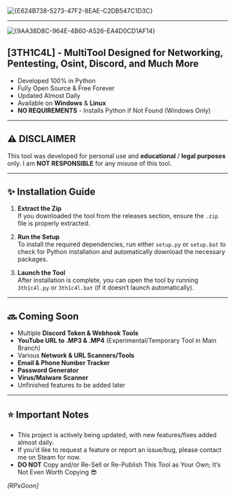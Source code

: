 ![{E624B738-5273-47F2-8EAE-C2DB547C1D3C}](https://github.com/user-attachments/assets/ef637c69-4c42-4eb0-a4ee-9f3dec8d8295)


---
![{9AA38D8C-964E-4B60-A526-EA4D0CD1AF14}](https://github.com/user-attachments/assets/271b889b-68fb-4d71-84a5-a720294d5576)




## [3TH1C4L] - MultiTool Designed for Networking, Pentesting, Osint, Discord, and Much More

- Developed 100% in Python
- Fully Open Source & Free Forever
- Updated Almost Daily
- Available on **Windows** & **Linux**
- **NO REQUIREMENTS** - Installs Python if Not Found (Windows Only)

---

## ⚠️ **DISCLAIMER**  

This tool was developed for personal use and **educational** / **legal purposes** only.
I am **NOT RESPONSIBLE** for any misuse of this tool.

---

## ✨ **Installation Guide**

1. **Extract the Zip**  
   If you downloaded the tool from the releases section, ensure the `.zip` file is properly extracted.

2. **Run the Setup**  
   To install the required dependencies, run either `setup.py` or `setup.bat` to check for Python installation and automatically download the necessary packages.

3. **Launch the Tool**  
   After installation is complete, you can open the tool by running `3th1c4l.py` or `3th1c4l.bat` (if it doesn’t launch automatically).

---

## 🔜 **Coming Soon**

- Multiple **Discord Token & Webhook Tools**
- **YouTube URL to .MP3 & .MP4** (Experimental/Temporary Tool in Main Branch)
- Various **Network & URL Scanners/Tools**
- **Email & Phone Number Tracker**
- **Password Generator**
- **Virus/Malware Scanner**
- Unfinished features to be added later

---

## ⭐ **Important Notes**

- This project is actively being updated, with new features/fixes added almost daily.
- If you'd like to request a feature or report an issue/bug, please contact me on Steam for now.
- **DO NOT** Copy and/or Re-Sell or Re-Publish This Tool as Your Own; It’s Not Even Worth Copying 😎




*[RPxGoon]*
